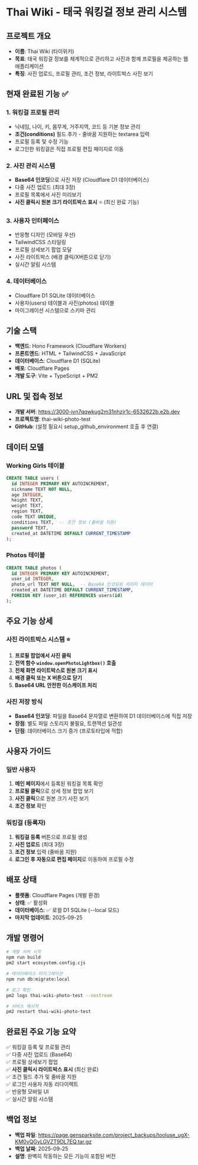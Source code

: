 # Thai Wiki - 태국 워킹걸 정보 관리 시스템

## 프로젝트 개요
- **이름**: Thai Wiki (타이위키)
- **목표**: 태국 워킹걸 정보를 체계적으로 관리하고 사진과 함께 프로필을 제공하는 웹 애플리케이션
- **특징**: 사진 업로드, 프로필 관리, 조건 정보, 라이트박스 사진 보기

## 현재 완료된 기능 ✅

### 1. 워킹걸 프로필 관리
- 닉네임, 나이, 키, 몸무게, 거주지역, 코드 등 기본 정보 관리
- **조건(conditions)** 필드 추가 - 줄바꿈 지원하는 textarea 입력
- 프로필 등록 및 수정 기능
- 로그인한 워킹걸은 직접 프로필 편집 페이지로 이동

### 2. 사진 관리 시스템
- **Base64 인코딩**으로 사진 저장 (Cloudflare D1 데이터베이스)
- 다중 사진 업로드 (최대 3장)
- 프로필 목록에서 사진 미리보기
- **사진 클릭시 원본 크기 라이트박스 표시** ⭐ (최신 완료 기능)

### 3. 사용자 인터페이스
- 반응형 디자인 (모바일 우선)
- TailwindCSS 스타일링
- 프로필 상세보기 팝업 모달
- 사진 라이트박스 (배경 클릭/X버튼으로 닫기)
- 실시간 알림 시스템

### 4. 데이터베이스
- Cloudflare D1 SQLite 데이터베이스
- 사용자(users) 테이블과 사진(photos) 테이블
- 마이그레이션 시스템으로 스키마 관리

## 기술 스택
- **백엔드**: Hono Framework (Cloudflare Workers)
- **프론트엔드**: HTML + TailwindCSS + JavaScript
- **데이터베이스**: Cloudflare D1 (SQLite)
- **배포**: Cloudflare Pages
- **개발 도구**: Vite + TypeScript + PM2

## URL 및 접속 정보
- **개발 서버**: https://3000-ivn7qqwkug2m31nhzjr1c-6532622b.e2b.dev
- **프로젝트명**: thai-wiki-photo-test
- **GitHub**: (설정 필요시 setup_github_environment 호출 후 연결)

## 데이터 모델

### Working Girls 테이블
```sql
CREATE TABLE users (
  id INTEGER PRIMARY KEY AUTOINCREMENT,
  nickname TEXT NOT NULL,
  age INTEGER,
  height TEXT,
  weight TEXT,
  region TEXT,
  code TEXT UNIQUE,
  conditions TEXT,  -- 조건 정보 (줄바꿈 지원)
  password TEXT,
  created_at DATETIME DEFAULT CURRENT_TIMESTAMP
);
```

### Photos 테이블
```sql
CREATE TABLE photos (
  id INTEGER PRIMARY KEY AUTOINCREMENT,
  user_id INTEGER,
  photo_url TEXT NOT NULL,  -- Base64 인코딩된 이미지 데이터
  created_at DATETIME DEFAULT CURRENT_TIMESTAMP,
  FOREIGN KEY (user_id) REFERENCES users(id)
);
```

## 주요 기능 상세

### 사진 라이트박스 시스템 ⭐
1. **프로필 팝업에서 사진 클릭**
2. **전역 함수 `window.openPhotoLightbox()` 호출**
3. **전체 화면 라이트박스로 원본 크기 표시**
4. **배경 클릭 또는 X 버튼으로 닫기**
5. **Base64 URL 안전한 이스케이프 처리**

### 사진 저장 방식
- **Base64 인코딩**: 파일을 Base64 문자열로 변환하여 D1 데이터베이스에 직접 저장
- **장점**: 별도 파일 스토리지 불필요, 트랜잭션 일관성
- **단점**: 데이터베이스 크기 증가 (프로토타입에 적합)

## 사용자 가이드

### 일반 사용자
1. **메인 페이지**에서 등록된 워킹걸 목록 확인
2. **프로필 클릭**으로 상세 정보 팝업 보기
3. **사진 클릭**으로 원본 크기 사진 보기
4. **조건 정보** 확인

### 워킹걸 (등록자)
1. **워킹걸 등록** 버튼으로 프로필 생성
2. **사진 업로드** (최대 3장)
3. **조건 정보** 입력 (줄바꿈 지원)
4. **로그인 후 자동으로 편집 페이지**로 이동하여 프로필 수정

## 배포 상태
- **플랫폼**: Cloudflare Pages (개발 환경)
- **상태**: ✅ 활성화
- **데이터베이스**: ✅ 로컬 D1 SQLite (--local 모드)
- **마지막 업데이트**: 2025-09-25

## 개발 명령어
```bash
# 개발 서버 시작
npm run build
pm2 start ecosystem.config.cjs

# 데이터베이스 마이그레이션
npm run db:migrate:local

# 로그 확인
pm2 logs thai-wiki-photo-test --nostream

# 서비스 재시작
pm2 restart thai-wiki-photo-test
```

## 완료된 주요 기능 요약
✅ 워킹걸 등록 및 프로필 관리  
✅ 다중 사진 업로드 (Base64)  
✅ 프로필 상세보기 팝업  
✅ **사진 클릭시 라이트박스 표시** (최신 완료)  
✅ 조건 필드 추가 및 줄바꿈 지원  
✅ 로그인 사용자 자동 리다이렉트  
✅ 반응형 모바일 UI  
✅ 실시간 알림 시스템  

## 백업 정보
- **백업 파일**: https://page.gensparksite.com/project_backups/tooluse_ugX-KM0vQGyLGVZT9DL7EQ.tar.gz
- **백업 날짜**: 2025-09-25
- **설명**: 완벽히 작동하는 모든 기능이 포함된 버전